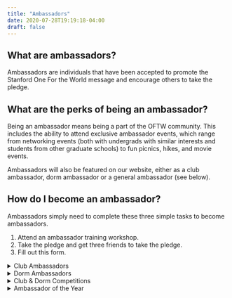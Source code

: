 ```yaml
---
title: "Ambassadors"
date: 2020-07-28T19:19:18-04:00
draft: false
---
```


## What are ambassadors?

Ambassadors are individuals that have been accepted to promote the Stanford One For the World message and encourage others to take the pledge.

## What are the perks of being an ambassador?

Being an ambassador means being a part of the OFTW community. This includes the ability to attend exclusive ambassador events, which range from networking events (both with undergrads with similar interests and students from other graduate schools) to fun picnics, hikes, and movie events.

Ambassadors will also be featured on our website, either as a club ambassador, dorm ambassador or a general ambassador (see below).

## How do I become an ambassador?

Ambassadors simply need to complete these three simple tasks to become ambassadors.

1. Attend an ambassador training workshop.
2. Take the pledge and get three friends to take the pledge.
3. Fill out this form.

<details class="details-dropdown">
  <summary>Club Ambassadors</summary>
  
  Club ambassadors are responsible for bringing Stanford OFTW to a Stanford organization which they are a part of. Many clubs allow a specific leadership position for “One For the World” coordinator, check with your club if this is a possibility. Club ambassadors will facilitate OFTW competitions and will try to get as much of their club to take the pledge as possible. Club ambassadors will be featured on a special portion of the website. 
</details>

<details class="details-dropdown">
  <summary>Dorm Ambassadors</summary>
  
  Dorm ambassadors are responsible for bringing Stanford OFTW to their dorm. Ask your RA how you can become a dorm ambassador. Freshmen dorm ambassadors are often closely affiliated with Frosh Service Liaisons. 
</details>
    
<details class="details-dropdown">
  <summary>Club & Dorm Competitions</summary>

  <p>Club ambassadors facilitate club competitions that occur during OFTW’s pledge week. Whichever club member can get the most other individuals outside the club to sign up wins a prize (determined by the club and the OFTW event coordinator - currently Carolyn Ky) and is also featured on the OFTW website. </p>
  
  <p>Also during pledge week is an all-organization competition: whichever club and dorm (of 10+ members) has the greatest percentage of its members take the pledge gets a prize (determined by the OFTW events coordinator - currently Carolyn Ky).</p>
</details>
    
<details class="details-dropdown">
  <summary>Ambassador of the Year</summary>

  The individual who gets the most people to take the pledge in a year will get to be ‘ambassador of the year’. Not only will they be featured on our website, but they will also be featured on the 1FTW official website.
</details>


